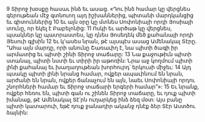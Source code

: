 9 Տիրոջ խօսքը հասաւ ինձ եւ ասաց. «Դու ինձ համար կը վերցնես գերութեան մէջ գտնուող այդ իշխաններից, պիտանի մարդկանցից եւ գիտուններից 10 եւ այն օրը կը մտնես Սոփոնիայի որդի Յոսիայի տունը, որ եկել է Բաբելոնից: 11 Ոսկի եւ արծաթ կը վերցնես, պսակներ կը պատրաստես, կը դնես Յոսեդեկ մեծ քահանայի որդի Յեսուի գլխին 12 եւ կ՚ասես նրան, թէ այսպէս ասաց Ամենակալ Տէրը.
“Ահա այն մարդը, որի անունը Շառաւիղ է,
նա պիտի ծագի իր արմատից
եւ պիտի շինի Տիրոջ տաճարը:
13 Նա քաջութիւն պիտի ստանայ,
պիտի նստի եւ տիրի իր աթոռին:
Նրա աջ կողմում պիտի լինի քահանայ
եւ խաղաղութեան խորհուրդ՝ երկուսի միջեւ:
14 Այդ պսակը պիտի լինի նրանց համար,
ովքեր ապաւինում են նրան, արժանի են նրան,
ովքեր ճանաչում են այն,
նաեւ Սոփոնիայի որդու շնորհների համար
եւ Տիրոջ տաճարի երգերի համար”»:
15 Եւ նրանք, ովքեր հեռու են, պիտի գան ու շինեն Տիրոջ տաճարը, եւ դուք պիտի իմանաք, թէ Ամենակալ Տէ՛րն ուղարկեց ինձ ձեզ մօտ: Այս բանը պիտի կատարուի, եթէ դուք ջանադիր ականջ դնէք ձեր Տէր Աստծու ձայնին:
